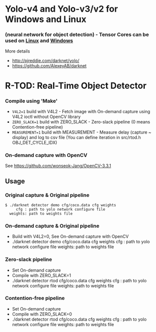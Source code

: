 # Yolo-v4 and Yolo-v3/v2 for Windows and Linux
### (neural network for object detection) - Tensor Cores can be used on [Linux](https://github.com/AlexeyAB/darknet#how-to-compile-on-linux) and [Windows](https://github.com/AlexeyAB/darknet#how-to-compile-on-windows-using-cmake-gui)

More details
* http://pjreddie.com/darknet/yolo/
* https://github.com/AlexeyAB/darknet

# R-TOD: Real-Time Object Detector

### Compile using 'Make' ###
* `V4L2=1` build with V4L2 - Fetch image with On-demand capture using V4L2 ioctl without OpenCV library
* `ZERO_SLACK=1` build with ZERO_SLACK - Zero-slack pipeline (0 means Contention-free pipeline)
* `MEASUREMENT=1` build with MEASUREMENT - Measure delay (capture ~ display) and log to csv file (You can define iteration in src/rtod.h OBJ_DET_CYCLE_IDX)

### On-demand capture with OpenCV
See https://github.com/wonseok-Jang/OpenCV-3.3.1

## Usage ###

### Original capture & Original pipeline
```
$ ./darknet detector demo cfg/coco.data cfg weights 
     cfg : path to yolo network configure file
  weights: path to weights file
```
### On-demand capture & Original pipeline
* Build with V4L2=0, See On-demand capture with OpenCV
* ./darknet detector demo cfg/coco.data cfg weights
      cfg : path to yolo network configure file
   weights: path to weights file
  
### Zero-slack pipeline
* Set On-demand capture
* Compile with ZERO_SLACK=1
* ./darknet detector rtod cfg/coco.data cfg weights
      cfg : path to yolo network configure file
      weights: path to weights file

### Contention-free pipeline
* Set On-demand capture
* Compile with ZERO_SLACK=0
* ./darknet detector rtod cfg/coco.data cfg weights
      cfg : path to yolo network configure file
   weights: path to weights file

